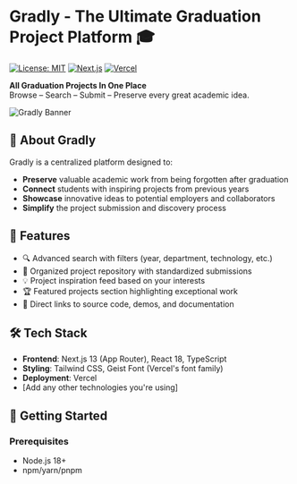 # Gradly - The Ultimate Graduation Project Platform 🎓

[![License: MIT](https://img.shields.io/badge/License-MIT-blue.svg)](https://opensource.org/licenses/MIT)
[![Next.js](https://img.shields.io/badge/Next.js-13.4+-000000?logo=next.js)](https://nextjs.org/)
[![Vercel](https://img.shields.io/badge/Deployed%20on-Vercel-000000?logo=vercel)](https://vercel.com)

**All Graduation Projects In One Place**  
Browse – Search – Submit – Preserve every great academic idea.

![Gradly Banner]((https://i.ibb.co/Jj8n1zZP/image.png))

## 🌟 About Gradly

Gradly is a centralized platform designed to:
- **Preserve** valuable academic work from being forgotten after graduation
- **Connect** students with inspiring projects from previous years
- **Showcase** innovative ideas to potential employers and collaborators
- **Simplify** the project submission and discovery process

## 🚀 Features

- 🔍 Advanced search with filters (year, department, technology, etc.)
- 📂 Organized project repository with standardized submissions
- 💡 Project inspiration feed based on your interests
- 🏆 Featured projects section highlighting exceptional work
- 🔗 Direct links to source code, demos, and documentation

## 🛠️ Tech Stack

- **Frontend**: Next.js 13 (App Router), React 18, TypeScript
- **Styling**: Tailwind CSS, Geist Font (Vercel's font family)
- **Deployment**: Vercel
- [Add any other technologies you're using]

## 🏁 Getting Started

### Prerequisites
- Node.js 18+
- npm/yarn/pnpm


